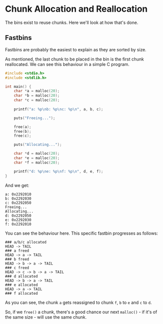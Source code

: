 # Chunk Allocation and Reallocation

The bins exist to reuse chunks. Here we'll look at how that's done.

## Fastbins

Fastbins are probably the easiest to explain as they are sorted by size.

As mentioned, the last chunk to be placed in the bin is the first chunk reallocated. We can see this behaviour in a simple C program.

```c
#include <stdio.h>
#include <stdlib.h>

int main() {
    char *a = malloc(20);
    char *b = malloc(20);
    char *c = malloc(20);
    
    printf("a: %p\nb: %p\nc: %p\n", a, b, c);

    puts("Freeing...");

    free(a);
    free(b);
    free(c);

    puts("Allocating...");

    char *d = malloc(20);
    char *e = malloc(20);
    char *f = malloc(20);

    printf("d: %p\ne: %p\nf: %p\n", d, e, f);
}
```

And we get:

```text
a: 0x2292010
b: 0x2292030
c: 0x2292050
Freeing...
Allocating...
d: 0x2292050
e: 0x2292030
f: 0x2292010
```

You can see the behaviour here. This specific fastbin progresses as follows:

```text
### a/b/c allocated
HEAD -> TAIL
### a freed
HEAD -> a -> TAIL
### b freed
HEAD -> b -> a -> TAIL
### c freed
HEAD -> c -> b -> a -> TAIL
### d allocated
HEAD -> b -> a -> TAIL
### e allocated
HEAD -> a -> TAIL
### f allocated
```

As you can see, the chunk `a` gets reassigned to chunk `f`, `b` to `e` and `c` to `d`.

So, if we `free()` a chunk, there's a good chance our next `malloc()` - if it's of the same size - will use the same chunk.


